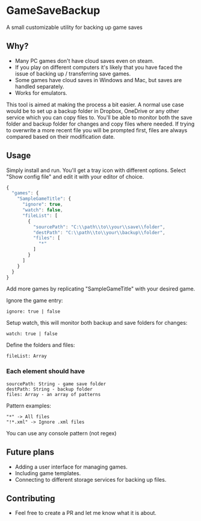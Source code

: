 # GameSaveBackup
A small customizable utility for backing up game saves

## Why?
* Many PC games don't have cloud saves even on steam.
* If you play on different computers it's likely that you have faced the issue of backing up / transferring save games.
* Some games have cloud saves in Windows and Mac, but saves are handled separately.
* Works for emulators.

This tool is aimed at making the process a bit easier. A normal use case would be to set up a backup folder in Dropbox, OneDrive or any other service which you can copy files to. You'll be able to monitor both the save folder and backup folder for changes and copy files where needed. If trying to overwrite a more recent file you will be prompted first, files are always compared based on their modification date.

## Usage
Simply install and run. You'll get a tray icon with different options. Select "Show config file" and edit it with your editor of choice.

```javascript
{
  "games": {
    "SampleGameTitle": {
      "ignore": true,
      "watch": false,
      "fileList": [
        {
          "sourcePath": "C:\\path\\to\\your\\save\\folder",
          "destPath": "C:\\path\\to\\your\\backup\\folder",
          "files": [
            "*"
          ]
        }
      ]
    }
  }
}
```
Add more games by replicating "SampleGameTitle" with your desired game.

Ignore the game entry:
```
ignore: true | false
```

Setup watch, this will monitor both backup and save folders for changes:
```
watch: true | false
```

Define the folders and files:
```
fileList: Array
```
### Each element should have
```
sourcePath: String - game save folder
destPath: String - backup folder
files: Array - an array of patterns
```

Pattern examples:
```
"*" -> All files
"!*.xml" -> Ignore .xml files
```
You can use any console pattern (not regex)

## Future plans
* Adding a user interface for managing games.
* Including game templates.
* Connecting to different storage services for backing up files.

## Contributing
* Feel free to create a PR and let me know what it is about.